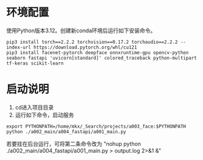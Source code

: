 # 环境配置
使用Python版本3.12。创建新conda环境后运行如下安装命令。
```
pip3 install torch==2.2.2 torchvision==0.17.2 torchaudio==2.2.2 --index-url https://download.pytorch.org/whl/cu121
pip3 install facenet-pytorch deepface onnxruntime-gpu opencv-python seaborn fastapi 'uvicorn[standard]' colored_traceback python-multipart tf-keras scikit-learn
```

# 启动说明
1. cd进入项目目录
2. 运行如下命令，启动服务
 ```
 export PYTHONPATH=/home/mkx/_Search/projects/a003_face:$PYTHONPATH
 python ./a002_main/a004_fastapi/a001_main.py
 ```
 若要挂在后台运行，可将第二条命令改为 "nohup python ./a002_main/a004_fastapi/a001_main.py > output.log 2>&1 &"